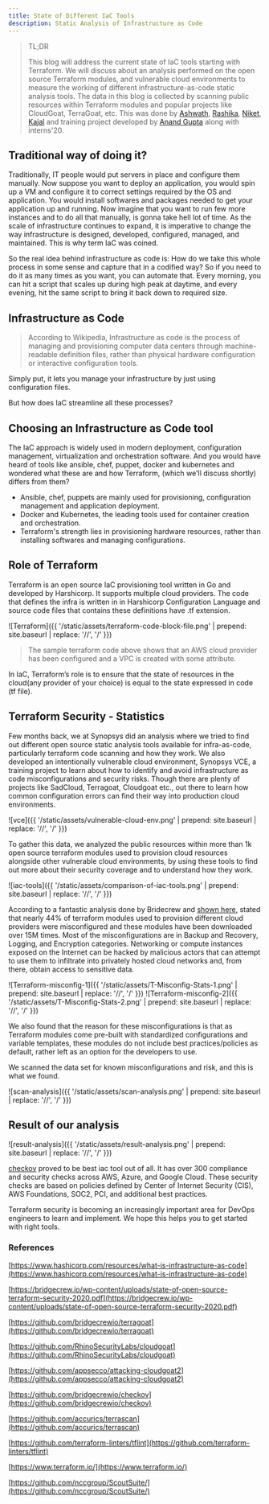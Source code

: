 ```yaml
---
title: State of Different IaC Tools 
description: Static Analysis of Infrastructure as Code
---
```


> TL;DR
> 
> This blog will address the current state of IaC tools starting with Terraform. We will discuss about an analysis performed on the open source Terraform modules, and vulnerable cloud environments to measure the working of different infrastructure-as-code static analysis tools. The data in this blog is collected by scanning public resources within Terraform modules and popular projects like CloudGoat, TerraGoat, etc. 
This was done by [Ashwath](https://twitter.com/ka3hk), [Rashika](https://www.linkedin.com/in/rashika-singh-7529b4137), [Niket](https://www.linkedin.com/in/masterniketyadav/), [Kajal](https://twitter.com/kajalN6) and training project developed by [Anand Gupta](https://www.linkedin.com/in/anand-gupta-8495aa43/) along with interns'20. 


## Traditional way of doing it?
Traditionally, IT people would put servers in place and configure them manually. Now suppose you want to deploy an application, you would spin up a VM and configure it to correct settings required by the OS and application. You would install softwares and packages needed to get your application up and running. Now imagine that you want to run few more instances and to do all that manually, is gonna take hell lot of time. As the scale of infrastructure continues to expand, it is imperative to change the way infrastructure is designed, developed, configured, managed, and maintained. This is why term IaC was coined.

So the real idea behind infrastructure as code is: How do we take this whole process in some sense and capture that in a codified way? So if you need to do it as many times as you want, you can automate that. Every morning, you can hit a script that scales up during high peak at daytime, and every evening, hit the same script to bring it back down to required size.



## Infrastructure as Code
> According to Wikipedia, Infrastructure as code is the process of managing and provisioning computer data centers through machine-readable definition files, rather than physical hardware configuration or interactive configuration tools. 


Simply put, it lets you manage your infrastructure by just using configuration files.

But how does IaC streamline all these processes?


## Choosing an Infrastructure as Code tool
The IaC approach is widely used in modern deployment, configuration management, virtualization and orchestration software. And you would have heard of tools like ansible, chef, puppet, docker and kubernetes and wondered what these are and how Terraform, (which we'll discuss shortly) differs from them?

+ Ansible, chef, puppets are mainly used for provisioning, configuration management and application deployment.
+ Docker and Kubernetes, the leading tools used for container creation and orchestration.
+ Terraform's strength lies in provisioning hardware resources, rather than installing softwares and managing configurations.


## Role of Terraform
Terraform is an open source IaC provisioning tool written in Go and developed by Harshicorp. It supports multiple cloud providers. The code that defines the infra is written in in Harshicorp Configuration Language and source code files that contains these definitions have .tf extension.

![Terraform]({{ '/static/assets/terraform-code-block-file.png' | prepend: site.baseurl | replace: '//', '/' }})

> The sample terraform code above shows that an AWS cloud provider has been configured and a VPC is created with some attribute. 


In IaC, Terraform’s role is to ensure that the state of resources in the cloud(any provider of your choice) is equal to the state expressed in code (tf file).


## Terraform Security - Statistics
Few months back, we at Synopsys did an analysis where we tried to find out different open source static analysis tools available for infra-as-code, particularly terraform code scanning and how they work.
We also developed an intentionally vulnerable cloud environment, Synopsys VCE, a training project to learn about how to identify and avoid infrastructure as code misconfigurations and security risks. Though there are plenty of projects like SadCloud, Terragoat, Cloudgoat etc., out there to learn how common configuration errors can find their way into production cloud environments. 

![vce]({{ '/static/assets/vulnerable-cloud-env.png' | prepend: site.baseurl | replace: '//', '/' }})


To gather this data, we analyzed the public resources within more than 1k open source terraform modules used to provision cloud resources alongside other vulnerable cloud environments, by using these tools to find out more about their security coverage and to understand how they work. 

![iac-tools]({{ '/static/assets/comparison-of-iac-tools.png' | prepend: site.baseurl | replace: '//', '/' }})


According to a fantastic analysis done by Bridecrew and [shown here](https://bridgecrew.io/wp-content/uploads/state-of-open-source-terraform-security-2020.pdf), stated that nearly 44% of terraform modules used to provision different cloud providers were misconfigured and these modules have been downloaded over 15M times. Most of the misconfigurations are in Backup and Recovery, Logging, and Encryption categories. Networking or compute instances exposed on the Internet can be hacked by malicious actors that can attempt to use them to infiltrate into privately hosted cloud networks and, from there, obtain access to sensitive data. 

![Terraform-misconfig-1]({{ '/static/assets/T-Misconfig-Stats-1.png' | prepend: site.baseurl | replace: '//', '/' }}) ![Terraform-misconfig-2]({{ '/static/assets/T-Misconfig-Stats-2.png' | prepend: site.baseurl | replace: '//', '/' }})


We also found that the reason for these misconfigurations is that as Terraform modules come pre-built with standardized configurations and variable templates, these modules do not include best practices/policies as default, rather left as an option for the developers to use.



We scanned the data set for known misconfigurations and risk, and this is what we found.

![scan-analysis]({{ '/static/assets/scan-analysis.png' | prepend: site.baseurl | replace: '//', '/' }})


## Result of our analysis

![result-analysis]({{ '/static/assets/result-analysis.png' | prepend: site.baseurl | replace: '//', '/' }})


[checkov](https://github.com/bridgecrewio/checkov) proved to be best iac tool out of all. It has over 300 compliance and security checks across AWS, Azure, and Google Cloud. These security checks are based on policies defined by Center of Internet Security (CIS), AWS Foundations, SOC2, PCI, and additional best practices.  

Terraform security is becoming an increasingly important area for DevOps engineers to learn and implement. We hope this helps you to get started with right tools.







### References
[https://www.hashicorp.com/resources/what-is-infrastructure-as-code](https://www.hashicorp.com/resources/what-is-infrastructure-as-code)

[https://bridgecrew.io/wp-content/uploads/state-of-open-source-terraform-security-2020.pdf](https://bridgecrew.io/wp-content/uploads/state-of-open-source-terraform-security-2020.pdf)

[https://github.com/bridgecrewio/terragoat](https://github.com/bridgecrewio/terragoat)

[https://github.com/RhinoSecurityLabs/cloudgoat](https://github.com/RhinoSecurityLabs/cloudgoat)

[https://github.com/appsecco/attacking-cloudgoat2](https://github.com/appsecco/attacking-cloudgoat2)

[https://github.com/bridgecrewio/checkov](https://github.com/bridgecrewio/checkov)

[https://github.com/accurics/terrascan](https://github.com/accurics/terrascan)

[https://github.com/terraform-linters/tflint](https://github.com/terraform-linters/tflint)

[https://www.terraform.io/](https://www.terraform.io/)

[https://github.com/nccgroup/ScoutSuite/](https://github.com/nccgroup/ScoutSuite/)



